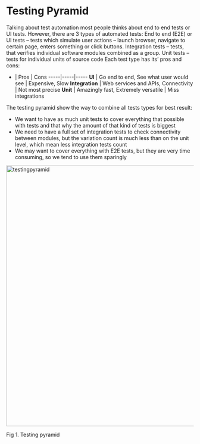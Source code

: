 # Testing Pyramid

Talking about test automation most people thinks about end to end tests or UI tests. However, there are 3 types of automated tests:
End to end (E2E) or UI tests – tests which simulate user actions – launch browser, navigate to certain page, enters something or click buttons.
Integration tests – tests, that verifies individual software modules combined as a group.
Unit tests – tests for individual units of source code
Each test type has its’ pros and cons:

* | Pros | Cons
-----|-----|----- 
**UI** | Go end to end, See what user would see | Expensive, Slow
**Integration** |	Web services and APIs, Connectivity |	Not most precise
**Unit** |	Amazingly fast, Extremely versatile |	Miss integrations

The testing pyramid show the way to combine all tests types for best result:
* We want to have as much unit tests to cover everything that possible with tests and that why the amount of that kind of tests is biggest
* We need to have a full set of integration tests to check connectivity between modules, but the variation count is much less than on the unit level, which mean less integration tests count
* We may want to cover everything with E2E tests, but they are very time consuming, so we tend to use them sparingly

<img width="700" alt="testingpyramid" src="https://media.github.ibm.com/user/57353/files/0a88b908-31cc-11e8-9dca-58b46531a544">

Fig 1. Testing pyramid